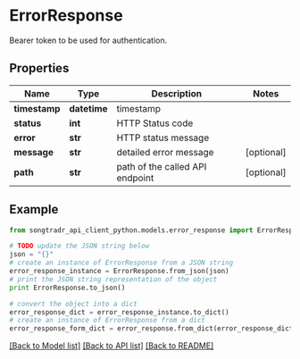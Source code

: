# ErrorResponse

Bearer token to be used for authentication.

## Properties

Name | Type | Description | Notes
------------ | ------------- | ------------- | -------------
**timestamp** | **datetime** | timestamp | 
**status** | **int** | HTTP Status code | 
**error** | **str** | HTTP status message | 
**message** | **str** | detailed error message | [optional] 
**path** | **str** | path of the called API endpoint | [optional] 

## Example

```python
from songtradr_api_client_python.models.error_response import ErrorResponse

# TODO update the JSON string below
json = "{}"
# create an instance of ErrorResponse from a JSON string
error_response_instance = ErrorResponse.from_json(json)
# print the JSON string representation of the object
print ErrorResponse.to_json()

# convert the object into a dict
error_response_dict = error_response_instance.to_dict()
# create an instance of ErrorResponse from a dict
error_response_form_dict = error_response.from_dict(error_response_dict)
```
[[Back to Model list]](../README.md#documentation-for-models) [[Back to API list]](../README.md#documentation-for-api-endpoints) [[Back to README]](../README.md)


